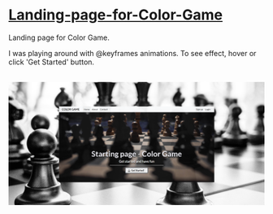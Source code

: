# [Landing-page-for-Color-Game](https://michal-w-dev.github.io/Landing-page/) 
<p> Landing page for Color Game. </p> 
<p> I was playing around with @keyframes animations. To see effect, hover or click 'Get Started' button. </p>
<br>
<img src="assets/readme.png" width="700px">
